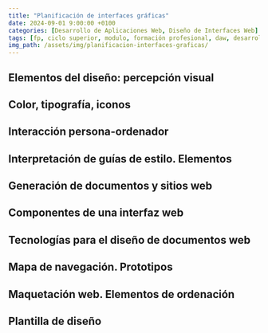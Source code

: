 ```yaml
---
title: "Planificación de interfaces gráficas"
date: 2024-09-01 9:00:00 +0100
categories: [Desarrollo de Aplicaciones Web, Diseño de Interfaces Web]
tags: [fp, ciclo superior, modulo, formación profesional, daw, desarrollo de aplicaciones web, diseño de interfaces web, diw]
img_path: /assets/img/planificacion-interfaces-graficas/
---
```


## Elementos del diseño: percepción visual



## Color, tipografía, iconos



## Interacción persona-ordenador



## Interpretación de guías de estilo. Elementos



## Generación de documentos y sitios web



## Componentes de una interfaz web



## Tecnologías para el diseño de documentos web



## Mapa de navegación. Prototipos



## Maquetación web. Elementos de ordenación



## Plantilla de diseño



